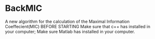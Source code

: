 # BackMIC
A new algorithm for the calculation of the Maximal Information Coeffecient(MIC)
BEFORE STARTING
Make sure that c++ has installed in your computer;
Make sure Matlab has installed in your computer.
